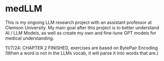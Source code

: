 # medLLM
This is my ongoing LLM research project with an assistant professor at Clemson University.
My main goal after this project is to better understand AI / LLM Models, as well as create my own and fine-tune GPT models for medical understanding.

11/7/24:
CHAPTER 2 FINISHED, exercises are based on BytePair Encoding (When a word is not in the LLMs vocab, it will parse it into words that are.)
